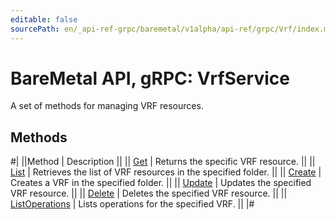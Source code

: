 ```yaml
---
editable: false
sourcePath: en/_api-ref-grpc/baremetal/v1alpha/api-ref/grpc/Vrf/index.md
---
```


# BareMetal API, gRPC: VrfService

A set of methods for managing VRF resources.

## Methods

#|
||Method | Description ||
|| [Get](get.md) | Returns the specific VRF resource. ||
|| [List](list.md) | Retrieves the list of VRF resources in the specified folder. ||
|| [Create](create.md) | Creates a VRF in the specified folder. ||
|| [Update](update.md) | Updates the specified VRF resource. ||
|| [Delete](delete.md) | Deletes the specified VRF resource. ||
|| [ListOperations](listOperations.md) | Lists operations for the specified VRF. ||
|#